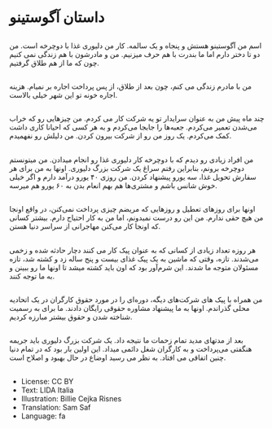 # داستان آگوستینو

##
اسم من آگوستینو هستش و پنجاه و يک سالمه. کار من دلیوری غذا با دوچرخه است. من دو تا دختر دارم اما ما بندرت با هم حرف میزنیم. من و مادرشون با هم زندگی نمی کنیم چون که ما از هم طلاق گرفتیم.

##
من با مادرم زندگی می کنم، چون بعد از طلاق، از پس پرداخت اجاره بر نمیام. هزینه اجاره خونه تو اين شهر خیلی بالاست.

##
چند ماه پيش من به عنوان سرايدار تو یه شرکت کار می کردم. من چیزهایی رو که خراب می‌شدن تعمیر می‌کردم. جعبه‌ها را جابجا می‌کردم و به هر کسی که احیانا کاری داشت کمک می‌کردم. یک روز من رو از شرکت بیرون کردن. من دلیلش رو نفهمیدم.

##
من افراد زیادی رو ديدم که با دوچرخه کار دلیوری غذا رو انجام میدادن. من میتونستم دوچرخه برونم، بنابراین رفتم سراغ يک‌ شرکت بزرگ دلیوری. اونها به من برای هر سفارش تحویل غذا، سه یورو پیشنهاد کردن. من روزی ۴۰ یورو درآمد دارم و اگر خیلی خوش شانس باشم و مشتری‌ها هم بهم انعام بدن به ۶۰ یورو هم میرسه.

##
اونها برای روزهای تعطیل و روزهایی که مریضم چیزی پرداخت نمی‌کنن، در واقع اونجا من هیچ حقی ندارم. من این رو درست نمیدونم، اما من به کار احتیاج دارم. بیشتر کسانی که اونجا کار می‌کنن مهاجرانی از سراسر دنيا هستن.

##
هر روزه تعداد زیادی از کسانی که به عنوان پیک کار می کنند دچار حادثه شده و زخمی می‌شدند. تازه، وقتی که ماشین به یک پیک غذای بيست و پنج ساله زد و کشته شد، تازه مسئولان متوجه ما شدند. اين شرم‌آور بود که اون باید کشته میشد تا اونها ما رو ببینن و به ما توجه کنند. 

##
من همراه با پیک های شرکت‌های دیگه، دوره‌ای را در مورد حقوق کارگران در یک اتحادیه محلی گذراندم. اونها به ما پیشنهاد مشاوره حقوقی رایگان دادند. ما برای به رسمیت شناخته شدن و حقوق بیشتر مبارزه کردیم.

##
بعد از مدتهای مدید تمام زحمات ما نتیجه داد. یک شرکت بزرگ دلیوری باید جریمه هنگفتی می‌پرداخت و به کارگران شغل دائمی میداد. این اولین بار بود که در تمام دنیا چنین اتفاقی می افتاد. به نظر می رسید اوضاع در حال بهبود و اصلاح است.

##
* License: CC BY
* Text: LIDA Italia
* Illustration: Billie Cejka Risnes
* Translation: Sam Saf
* Language: fa
